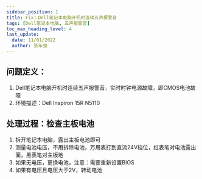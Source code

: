 ```yaml
---
sidebar_position: 1
title: Fix：Dell笔记本电脑开机时连续五声报警音
tags: [Dell笔记本电脑, 五声报警音]
toc_max_heading_level: 4
last_update:
  date: 11/01/2022
  author: 张年强
---
```


## 问题定义：

1. Dell笔记本电脑开机时连续五声报警音，实时时钟电源故障，即CMOS电池故障
2. 环境描述：Dell Inspiron 15R N5110

## 处理过程：检查主板电池

1. 拆开笔记本电脑，露出主板电池即可
2. 测量电池电压，不用拆除电池，万用表打到直流24V档位，红表笔对电池露出面，黑表笔对主板地
3. 如果无电压，更换电池，注意：需要重新设置BIOS
4. 如果有电压且电压大于2V，转动电池

